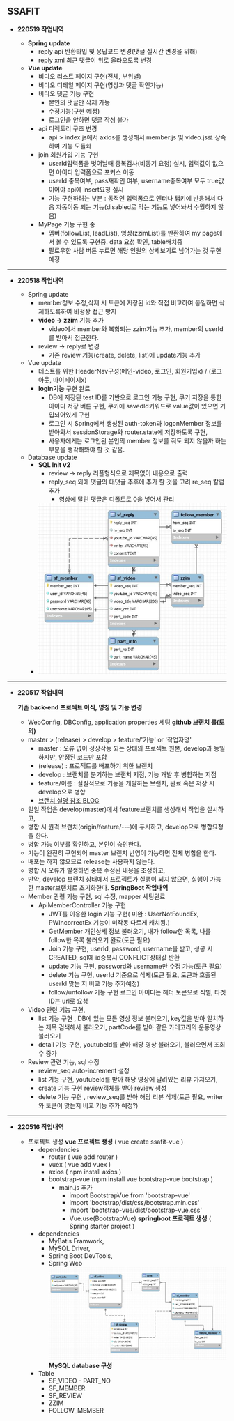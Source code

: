 ## SSAFIT

- **220519 작업내역**

  - **Spring update**
    - reply api 반환타입 및 응답코드 변경(댓글 실시간 변경을 위해)
    - reply xml 최근 댓글이 위로 올라오도록 변경
  - **Vue update**
    - 비디오 리스트 페이지 구현(전체, 부위별)
    - 비디오 디테일 페이지 구현(영상과 댓글 확인가능)
    - 비디오 댓글 기능 구현
      - 본인의 댓글만 삭제 가능
      - 수정기능(구현 예정)
      - 로그인을 안하면 댓글 작성 불가
    - api 디렉토리 구조 변경
      - api > index.js에서 axios를 생성해서 member.js 및 video.js로 상속하여 기능 모듈화      
    - join 회원가입 기능 구현
      - userId입력폼을 벗어날때 중복검사(비동기 요청) 실시, 입력값이 없으면 아이디 입력폼으로 포커스 이동
      - userId 중복여부, pass재확인 여부, username중복여부 모두 true값이어야 api에 insert요청 실시
      - 기능 구현하려는 부분 : 동적인 입력폼으로 엔터나 탭키에 반응해서 다음 자동이동 되는 기능(disabled로 막는 기능도 넣어놔서 수월하지 않음)
    - MyPage 기능 구현 중
      - 멤버(followList, leadList), 영상(zzimList)를 반환하여 my page에서 볼 수 있도록 구현중. data 요청 확인, table배치중
      - 팔로우한 사람 버튼 누르면 해당 인원의 상세보기로 넘어가는 것 구현예정

--------------

- **220518 작업내역**

  - Spring update
    - member정보 수정,삭제 시 토큰에 저장된 id와 직접 비교하여 동일하면 삭제하도록하여 비정상 접근 방지    
    - **video -> zzim** 기능 추가
      - video에서 member와 복합되는 zzim기능 추가, member의 userId를 받아서 접근한다.
    - review -> reply로 변경
      - 기존 review 기능(create, delete, list)에 update기능 추가  
  - Vue update
    - 테스트를 위한 HeaderNav구성(메인-video, 로그인, 회원가입x) / (로그아웃, 마이페이지x) 
    - **login기능** 구현 완료
      - DB에 저장된 test ID를 기반으로 로그인 기능 구현, 쿠키 저장을 통한 아이디 저장 버튼 구현, 쿠키에 savedId키워드로 value값이 있으면 기입되어있게 구현
      - 로그인 시 Spring에서 생성된 auth-token과 logonMember 정보를 받아와서 sessionStorage와 router.state에 저장하도록 구현,
      - 사용자에게는 로그인된 본인의 member 정보를 줘도 되지 않을까 하는 부분을 생각해봐야 할 것 같음.  
  - Database update
    - **SQL Init v2**
      - review -> reply 리플형식으로 제목없이 내용으로 출력
      - reply_seq 외에 댓글의 대댓글 추후에 추가 할 것을 고려 re_seq 칼럼 추가
        - 영상에 달린 댓글은 디폴트로 0을 넣어서 관리
    - ![SQL](./ssafit-mysql/sql_v2.JPG)

--------------

- **220517 작업내역**

  **기존 back-end 프로젝트 이식, 명칭 및 기능 변경**
    -  WebConfig, DBConfig, application.properties 세팅
  **github 브랜치 룰(토의)**
    - master > (release) > develop > feature/'기능' or '작업자명'
      - master : 오류 없이 정상작동 되는 상태의 프로젝트 원본, develop과 동일하지만, 안정된 코드만 포함
      - (release) : 프로젝트를 배포하기 위한 브랜치
      - develop : 브랜치를 분기하는 브랜치 지점, 기능 개발 후 병합하는 지점
      - feature/이름 : 실질적으로 기능을 개발하는 브랜치, 완료 혹은 저장 시 develop으로 병합
      - [브랜치 설명 참조 BLOG](https://gmlwjd9405.github.io/2018/05/11/types-of-git-branch.html)
    - 일일 작업은 develop(master)에서 feature브랜치를 생성해서 작업을 실시하고, 
    - 병합 시 원격 브랜치(origin/feature/---)에 푸시하고, develop으로 병합요청을 한다.
    - 병합 가능 여부를 확인하고, 본인이 승인한다.
    - 기능이 완전히 구현되어 master 브랜치 반영이 가능하면 전체 병합을 한다.
    - 배포는 하지 않으므로 release는 사용하지 않는다.
    - 병합 시 오류가 발생하면 중복 수정된 내용을 조정하고, 
    - 만약, develop 브랜치 상태에서 프로젝트가 실행이 되지 않으면, 실행이 가능한 master브랜치로 초기화한다.
  **SpringBoot 작업내역**
  - Member 관련 기능 구현, sql 수정, mapper 세팅완료
    - ApiMemberController 기능 구현
      - JWT를 이용한 login 기능 구현( 미완 : UserNotFoundEx, PWIncorrectEx 기능이 미작동 다르게 캐치됨.) 
      - GetMember 개인상세 정보 불러오기, 내가 follow한 목록, 나를 follow한 목록 불러오기 완료(토큰 필요)
      - Join 기능 구현, userId, password, username을 받고, 성공 시 CREATED, sql에 id중복시 CONFLICT상태값 반환 
      - update 기능 구현, password와 username만 수정 가능(토큰 필요)
      - delete 기능 구현, userId 기준으로 삭제(토큰 필요, 토큰과 호출된 userId 맞는 지 비교 기능 추가예정)
      - follow/unfollow 기능 구현 로그인 아이디는 헤더 토큰으로 식별, 타겟 ID는 url로 요청
  - Video 관련 기능 구현,
    - list 기능 구현 , DB에 있는 모든 영상 정보 불러오기, key값을 받아 일치하는 제목 검색해서 불러오기, partCode를 받아 같은 카테고리의 운동영상 불러오기
    - detail 기능 구현, youtubeId를 받아 해당 영상 불러오기, 불러오면서 조회수 증가
  - Review 관련 기능, sql 수정
    - review_seq auto-increment 설정
    - list 기능 구현, youtubeId를 받아 해당 영상에 달려있는 리뷰 가져오기,
    - create 기능 구현 review객체를 받아 review 생성
    - delete 기능 구현 , review_seq를 받아 해당 리뷰 삭제(토큰 필요, writer와 토큰이 맞는지 비교 기능 추가 예정?)

--------------

- **220516 작업내역**

  - 프로젝트 생성
    **vue 프로젝트 생성** ( vue create ssafit-vue )
    - dependencies
      - router ( vue add router )
      - vuex ( vue add vuex )
      - axios ( npm install axios )
      - bootstrap-vue (npm install vue bootstrap-vue bootstrap )
        - main.js 추가
          - import BootstrapVue from 'bootstrap-vue'
          - import 'bootstrap/dist/css/bootstrap.min.css'
          - import 'bootstrap-vue/dist/bootstrap-vue.css'
          - Vue.use(BootstrapVue)
    **springboot 프로젝트 생성** ( Spring starter project )
    - dependencies
      - MyBatis Framwork,
      - MySQL Driver,
      - Spring Boot DevTools,
      - Spring Web
      ![SQL](./ssafit-mysql/sql_v1.JPG)
    **MySQL database 구성** 
    - Table
      - SF_VIDEO - PART_NO
      - SF_MEMBER
      - SF_REVIEW
      - ZZIM
      - FOLLOW_MEMBER
